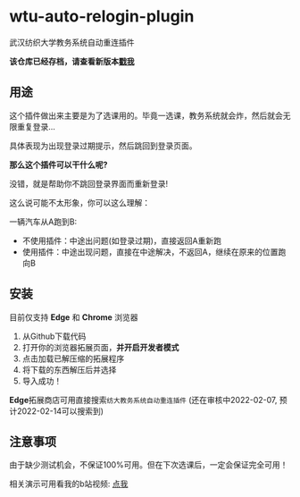 # wtu-auto-relogin-plugin

武汉纺织大学教务系统自动重连插件

**该仓库已经存档，请查看新版本[戳我](https://github.com/HuPeng333/wtu-optimization-plugin/tree/master)**

## 用途
这个插件做出来主要是为了选课用的。毕竟一选课，教务系统就会炸，然后就会无限重复登录...

具体表现为出现登录过期提示，然后跳回到登录页面。

**那么这个插件可以干什么呢?**

没错，就是帮助你不跳回登录界面而重新登录!

这么说可能不太形象，你可以这么理解：

一辆汽车从A跑到B:
- 不使用插件：中途出问题(如登录过期)，直接返回A重新跑
- 使用插件：中途出现问题，直接在中途解决，不返回A，继续在原来的位置跑向B

## 安装
目前仅支持 **Edge** 和 **Chrome** 浏览器

1. 从Github下载代码
2. 打开你的浏览器拓展页面，**并开启开发者模式**
3. 点击加载已解压缩的拓展程序
4. 将下载的东西解压后并选择
5. 导入成功！

**Edge**拓展商店可用直接搜索`纺大教务系统自动重连插件` (还在审核中2022-02-07, 预计2022-02-14可以搜索到)

## 注意事项

由于缺少测试机会，不保证100%可用。但在下次选课后，一定会保证完全可用！

相关演示可用看我的b站视频: [点我](https://www.bilibili.com/video/BV1VT4y1C7zN?spm_id_from=333.999.0.0)
